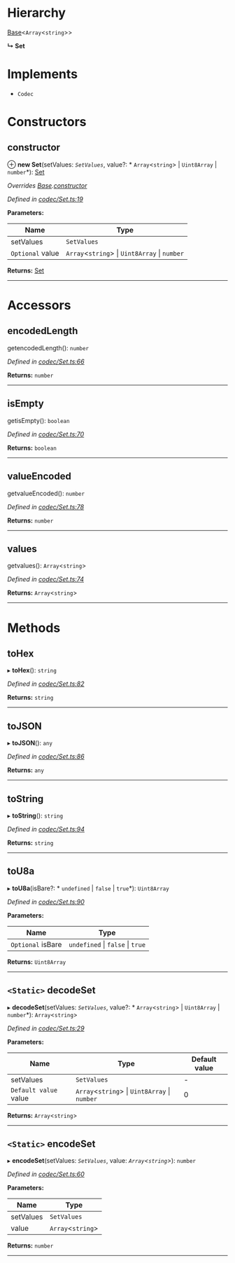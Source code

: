 

# Hierarchy

 [Base](_codec_base_.base.md)<`Array`<`string`>>

**↳ Set**

# Implements

* `Codec`

# Constructors

<a id="constructor"></a>

##  constructor

⊕ **new Set**(setValues: *`SetValues`*, value?: * `Array`<`string`> &#124; `Uint8Array` &#124; `number`*): [Set](_codec_set_.set.md)

*Overrides [Base](_codec_base_.base.md).[constructor](_codec_base_.base.md#constructor)*

*Defined in [codec/Set.ts:19](https://github.com/polkadot-js/api/blob/1a47d55/packages/types/src/codec/Set.ts#L19)*

**Parameters:**

| Name | Type |
| ------ | ------ |
| setValues | `SetValues` |
| `Optional` value |  `Array`<`string`> &#124; `Uint8Array` &#124; `number`|

**Returns:** [Set](_codec_set_.set.md)

___

# Accessors

<a id="encodedlength"></a>

##  encodedLength

getencodedLength(): `number`

*Defined in [codec/Set.ts:66](https://github.com/polkadot-js/api/blob/1a47d55/packages/types/src/codec/Set.ts#L66)*

**Returns:** `number`

___
<a id="isempty"></a>

##  isEmpty

getisEmpty(): `boolean`

*Defined in [codec/Set.ts:70](https://github.com/polkadot-js/api/blob/1a47d55/packages/types/src/codec/Set.ts#L70)*

**Returns:** `boolean`

___
<a id="valueencoded"></a>

##  valueEncoded

getvalueEncoded(): `number`

*Defined in [codec/Set.ts:78](https://github.com/polkadot-js/api/blob/1a47d55/packages/types/src/codec/Set.ts#L78)*

**Returns:** `number`

___
<a id="values"></a>

##  values

getvalues(): `Array`<`string`>

*Defined in [codec/Set.ts:74](https://github.com/polkadot-js/api/blob/1a47d55/packages/types/src/codec/Set.ts#L74)*

**Returns:** `Array`<`string`>

___

# Methods

<a id="tohex"></a>

##  toHex

▸ **toHex**(): `string`

*Defined in [codec/Set.ts:82](https://github.com/polkadot-js/api/blob/1a47d55/packages/types/src/codec/Set.ts#L82)*

**Returns:** `string`

___
<a id="tojson"></a>

##  toJSON

▸ **toJSON**(): `any`

*Defined in [codec/Set.ts:86](https://github.com/polkadot-js/api/blob/1a47d55/packages/types/src/codec/Set.ts#L86)*

**Returns:** `any`

___
<a id="tostring"></a>

##  toString

▸ **toString**(): `string`

*Defined in [codec/Set.ts:94](https://github.com/polkadot-js/api/blob/1a47d55/packages/types/src/codec/Set.ts#L94)*

**Returns:** `string`

___
<a id="tou8a"></a>

##  toU8a

▸ **toU8a**(isBare?: * `undefined` &#124; `false` &#124; `true`*): `Uint8Array`

*Defined in [codec/Set.ts:90](https://github.com/polkadot-js/api/blob/1a47d55/packages/types/src/codec/Set.ts#L90)*

**Parameters:**

| Name | Type |
| ------ | ------ |
| `Optional` isBare |  `undefined` &#124; `false` &#124; `true`|

**Returns:** `Uint8Array`

___
<a id="decodeset"></a>

## `<Static>` decodeSet

▸ **decodeSet**(setValues: *`SetValues`*, value?: * `Array`<`string`> &#124; `Uint8Array` &#124; `number`*): `Array`<`string`>

*Defined in [codec/Set.ts:29](https://github.com/polkadot-js/api/blob/1a47d55/packages/types/src/codec/Set.ts#L29)*

**Parameters:**

| Name | Type | Default value |
| ------ | ------ | ------ |
| setValues | `SetValues` | - |
| `Default value` value |  `Array`<`string`> &#124; `Uint8Array` &#124; `number`| 0 |

**Returns:** `Array`<`string`>

___
<a id="encodeset"></a>

## `<Static>` encodeSet

▸ **encodeSet**(setValues: *`SetValues`*, value: *`Array`<`string`>*): `number`

*Defined in [codec/Set.ts:60](https://github.com/polkadot-js/api/blob/1a47d55/packages/types/src/codec/Set.ts#L60)*

**Parameters:**

| Name | Type |
| ------ | ------ |
| setValues | `SetValues` |
| value | `Array`<`string`> |

**Returns:** `number`

___

